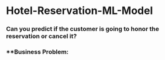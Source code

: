 # Hotel-Reservation-ML-Model

### **Can you predict if the customer is going to honor the reservation or cancel it?**

### **Business Problem: 
